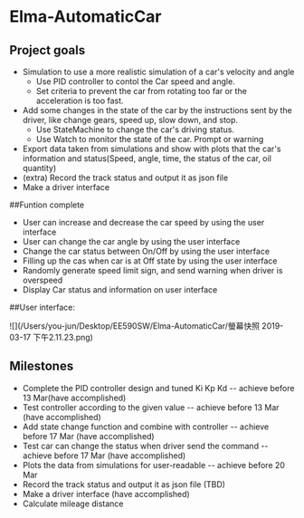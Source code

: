 # Elma-AutomaticCar

## Project goals
- Simulation to use a more realistic simulation of a car's velocity and angle
    * Use PID controller to contol the Car speed and angle.
    * Set criteria to prevent the car from rotating too far or the acceleration is too fast.
- Add some changes in the state of the car by the instructions sent by the driver, like change gears, speed up, slow down, and stop.
    * Use StateMachine to change the car's driving status.
    * Use Watch to monitor the state of the car. Prompt or warning
- Export data taken from simulations and show with plots that the car's information and status(Speed, angle, time, the status of the car, oil quantity)
- (extra) Record the track status and output it as json file
-  Make a driver interface

##Funtion complete
- User can increase and decrease the car speed by using the user interface
- User can change the car angle by using the user interface
- Change the car status between On/Off by using the user interface
- Filling up the cas when car is at Off state by using the user interface
- Randomly generate speed limit sign, and send warning when driver is overspeed
- Display Car status and information on user interface

##User interface:

![](/Users/you-jun/Desktop/EE590SW/Elma-AutomaticCar/螢幕快照 2019-03-17 下午2.11.23.png)

## Milestones 
- Complete the PID controller design and tuned Ki Kp Kd -- achieve before 13 Mar(have accomplished)
- Test controller according to the given value  -- achieve before 13 Mar (have accomplished)
- Add state change function and combine with controller -- achieve before 17 Mar (have accomplished)
- Test car can change the status when driver send the command -- achieve before 17 Mar (have accomplished)
- Plots the data from simulations for user-readable -- achieve before 20 Mar
- Record the track status and output it as json file (TBD)
- Make a driver interface (have accomplished)
- Calculate mileage distance

